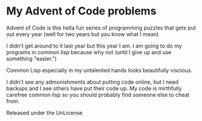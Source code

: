 # My Advent of Code problems

Advent of Code is this hella fun series of programming puzzles that gets put out every year (well for two years but you know what I mean)

I didn't get around to it last year but this year I am. I am going to do my programs in common lisp because why not (until I give up and use something "easier.")

Common Lisp especially in my untalented hands looks beautifully viscious.

I didn't see any admonishments about putting code online, but I need backups and I see others have put their code up. My code is mirthfully carefree common lisp so you should probably find someone else to cheat from.

Released under the UnLicense

